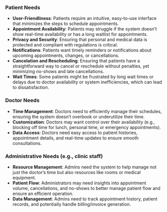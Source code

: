 ### Patient Needs
- **User-Friendliness**: Patients require an intuitive, easy-to-use interface that minimizes the steps to schedule appointments.
- **Appointment Availability**: Patients may struggle if the system doesn’t show real-time availability or has a long waitlist for appointments.
- **Privacy and Security**: Ensuring that personal and medical data is protected and compliant with regulations is critical.
- **Notifications**: Patients want timely reminders or notifications about upcoming appointments, changes, or cancellations.
- **Cancelation and Rescheduling**: Ensuring that patients have a straightforward way to cancel or reschedule without penalties, yet minimizing no-shows and late cancellations.
- **Wait Times**: Some patients might be frustrated by long wait times or delays due to doctor availability or system inefficiencies, which can lead to dissatisfaction.

### Doctor Needs
- **Time Management**: Doctors need to efficiently manage their schedules, ensuring the system doesn’t overbook or underutilize their time.
- **Customization**: Doctors may want control over their availability (e.g., blocking off time for lunch, personal time, or emergency appointments).
- **Data Access**: Doctors need easy access to patient histories, appointment details, and real-time updates to ensure smooth consultations.

### Administrative Needs (e.g., clinic staff)
- **Resource Management**: Admins need the system to help manage not just the doctor’s time but also resources like rooms or medical equipment.
- **Patient Flow**: Administrators may need insights into appointment volume, cancellations, and no-shows to better manage patient flow and ensure an efficient operation.
- **Data Management**: Admins need to track appointment history, patient records, and potentially handle billing/invoice generation.
